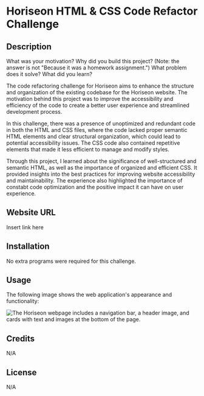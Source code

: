 # Horiseon HTML & CSS Code Refactor Challenge

## Description 

What was your motivation?
Why did you build this project? (Note: the answer is not "Because it was a homework assignment.")
What problem does it solve?
What did you learn?

The code refactoring challenge for Horiseon aims to enhance the structure and organization of the existing codebase for the Horiseon website. The motivation behind this project was to improve the accessibility and efficiency of the code to create a better user experience and streamlined development process.

In this challenge, there was a presence of unoptimized and redundant code in both the HTML and CSS files, where the code lacked proper semantic HTML elements and clear structural organization, which could lead to potential accessibility issues. The CSS code also contained repetitive elements that made it less efficient to manage and modify styles.

Through this project, I learned about the significance of well-structured and semantic HTML, as well as the importance of organized and efficient CSS. It provided insights into the best practices for improving website accessibility and maintainability. The experience also highlighted the importance of constabt code optimization and the positive impact it can have on user experience.

## Website URL

Insert link here

## Installation

No extra programs were required for this challenge.

## Usage

The following image shows the web application's appearance and functionality:

![The Horiseon webpage includes a navigation bar, a header image, and cards with text and images at the bottom of the page.](./Assets/01-html-css-git-homework-demo.png)

## Credits

N/A

## License

N/A